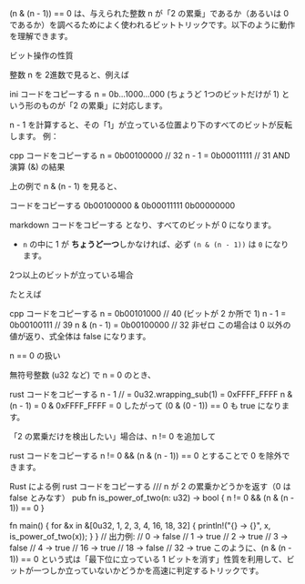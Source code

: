 (n & (n - 1)) == 0
は、与えられた整数 n が「2 の累乗」であるか（あるいは 0 であるか）を調べるためによく使われるビットトリックです。以下のように動作を理解できます。

ビット操作の性質

整数 n を 2進数で見ると、例えば

ini
コードをコピーする
n = 0b...1000...000  (ちょうど 1つのビットだけが 1)
という形のものが「2 の累乗」に対応します。

n - 1 を計算すると、その「1」が立っている位置より下のすべてのビットが反転します。
例：

cpp
コードをコピーする
n     = 0b00100000  // 32
n - 1 = 0b00011111  // 31
AND 演算 (&) の結果

上の例で n & (n - 1) を見ると、

コードをコピーする
0b00100000
& 0b00011111
0b00000000

markdown
コードをコピーする
となり、すべてのビットが 0 になります。  
- `n` の中に 1 が **ちょうど一つ**しかなければ、必ず `(n & (n - 1))` は `0` になります。

2つ以上のビットが立っている場合

たとえば

cpp
コードをコピーする
n     = 0b00101000  // 40 (ビットが 2 か所で 1)
n - 1 = 0b00100111  // 39
n & (n - 1) = 0b00100000  // 32 非ゼロ
この場合は 0 以外の値が返り、式全体は false になります。

n == 0 の扱い

無符号整数 (u32 など) で n = 0 のとき、

rust
コードをコピーする
n - 1  // = 0u32.wrapping_sub(1) = 0xFFFF_FFFF
n & (n - 1) = 0 & 0xFFFF_FFFF = 0
したがって (0 & (0 - 1)) == 0 も true になります。

「2 の累乗だけを検出したい」場合は、n != 0 を追加して

rust
コードをコピーする
n != 0 && (n & (n - 1)) == 0
とすることで 0 を除外できます。

Rust による例
rust
コードをコピーする
/// n が 2 の累乗かどうかを返す（0 は false とみなす）
pub fn is_power_of_two(n: u32) -> bool {
    n != 0 && (n & (n - 1)) == 0
}

fn main() {
    for &x in &[0u32, 1, 2, 3, 4, 16, 18, 32] {
        println!("{} -> {}", x, is_power_of_two(x));
    }
}
// 出力例:
// 0 -> false
// 1 -> true
// 2 -> true
// 3 -> false
// 4 -> true
// 16 -> true
// 18 -> false
// 32 -> true
このように、(n & (n - 1)) == 0 という式は「最下位に立っている 1 ビットを消す」性質を利用して、ビットが一つしか立っていないかどうかを高速に判定するトリックです。






